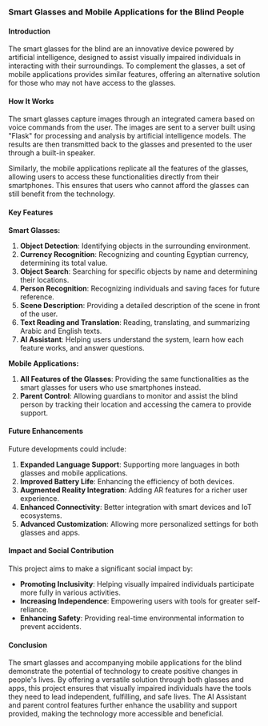 ### Smart Glasses and Mobile Applications for the Blind People 

#### Introduction
The smart glasses for the blind are an innovative device powered by artificial intelligence, designed to assist visually impaired individuals in interacting with their surroundings. To complement the glasses, a set of mobile applications provides similar features, offering an alternative solution for those who may not have access to the glasses.

#### How It Works
The smart glasses capture images through an integrated camera based on voice commands from the user. The images are sent to a server built using "Flask" for processing and analysis by artificial intelligence models. The results are then transmitted back to the glasses and presented to the user through a built-in speaker.

Similarly, the mobile applications replicate all the features of the glasses, allowing users to access these functionalities directly from their smartphones. This ensures that users who cannot afford the glasses can still benefit from the technology.

#### Key Features

**Smart Glasses:**
1. **Object Detection**: Identifying objects in the surrounding environment.
2. **Currency Recognition**: Recognizing and counting Egyptian currency, determining its total value.
3. **Object Search**: Searching for specific objects by name and determining their locations.
4. **Person Recognition**: Recognizing individuals and saving faces for future reference.
5. **Scene Description**: Providing a detailed description of the scene in front of the user.
6. **Text Reading and Translation**: Reading, translating, and summarizing Arabic and English texts.
7. **AI Assistant**: Helping users understand the system, learn how each feature works, and answer questions.

**Mobile Applications:**
1. **All Features of the Glasses**: Providing the same functionalities as the smart glasses for users who use smartphones instead.
2. **Parent Control**: Allowing guardians to monitor and assist the blind person by tracking their location and accessing the camera to provide support.

#### Future Enhancements
Future developments could include:
1. **Expanded Language Support**: Supporting more languages in both glasses and mobile applications.
2. **Improved Battery Life**: Enhancing the efficiency of both devices.
3. **Augmented Reality Integration**: Adding AR features for a richer user experience.
4. **Enhanced Connectivity**: Better integration with smart devices and IoT ecosystems.
5. **Advanced Customization**: Allowing more personalized settings for both glasses and apps.

#### Impact and Social Contribution
This project aims to make a significant social impact by:
- **Promoting Inclusivity**: Helping visually impaired individuals participate more fully in various activities.
- **Increasing Independence**: Empowering users with tools for greater self-reliance.
- **Enhancing Safety**: Providing real-time environmental information to prevent accidents.

#### Conclusion
The smart glasses and accompanying mobile applications for the blind demonstrate the potential of technology to create positive changes in people's lives. By offering a versatile solution through both glasses and apps, this project ensures that visually impaired individuals have the tools they need to lead independent, fulfilling, and safe lives. The AI Assistant and parent control features further enhance the usability and support provided, making the technology more accessible and beneficial.

